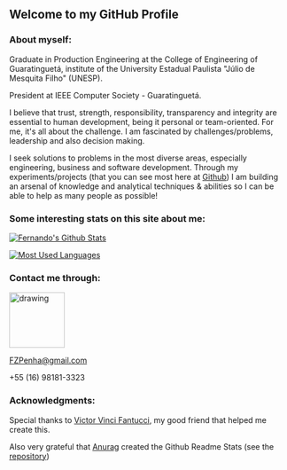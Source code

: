 ## Welcome to my GitHub Profile

### About myself:

Graduate in Production Engineering at the College of Engineering of Guaratinguetá, institute of the University Estadual Paulista "Júlio de Mesquita Filho" (UNESP).

President at IEEE Computer Society - Guaratinguetá.

I believe that trust, strength, responsibility, transparency and integrity are essential to human development, being it personal or team-oriented.
For me, it's all about the challenge. I am fascinated by challenges/problems, leadership and also decision making.

I seek solutions to problems in the most diverse areas, especially engineering, business and software development. Through my experiments/projects (that you can see most here at [Github](https://github.com/FZPenha)) I am building an arsenal of knowledge and analytical techniques & abilities so I can be able to help as many people as possible!

### Some interesting stats on this site about me:

<div></div>

[![Fernando's Github Stats](https://github-readme-stats.vercel.app/api?username=FZPenha&count_private=true&show_icons=true&theme=algolia)](https://github.com/anuraghazra/github-readme-stats)

[![Most Used Languages](https://github-readme-stats.vercel.app/api/top-langs/?username=FZPenha&layout=compact&langs_count=5&theme=algolia)](https://github.com/anuraghazra/github-readme-stats)

### Contact me through:

<a href="https://www.linkedin.com/in/fernando-zagatto-penha/"><img src="https://res.cloudinary.com/importdata/image/upload/v1595012354/linkedin_t9qiwy.png" alt="drawing" width="100"/>

FZPenha@gmail.com

+55 (16) 98181-3323
  
 ### Acknowledgments:
Special thanks to [Victor Vinci Fantucci](https://github.com/VictorFantucci), my good friend that helped me create this.

Also very grateful that [Anurag](https://github.com/anuraghazra) created the Github Readme Stats (see the [repository](https://github.com/anuraghazra/github-readme-stats))
